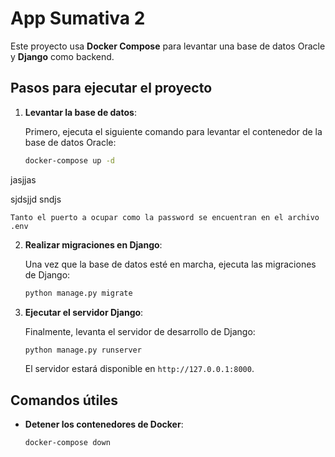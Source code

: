 # App Sumativa 2

Este proyecto usa **Docker Compose** para levantar una base de datos Oracle y **Django** como backend.

## Pasos para ejecutar el proyecto

1. **Levantar la base de datos**:

    Primero, ejecuta el siguiente comando para levantar el contenedor de la base de datos Oracle:

    ```bash
    docker-compose up -d
    ```

jasjjas 

sjdsjjd
sndjs

    Tanto el puerto a ocupar como la password se encuentran en el archivo .env

2. **Realizar migraciones en Django**:

    Una vez que la base de datos esté en marcha, ejecuta las migraciones de Django:

    ```bash
    python manage.py migrate
    ```


3. **Ejecutar el servidor Django**:

    Finalmente, levanta el servidor de desarrollo de Django:

    ```bash
    python manage.py runserver
    ```

    El servidor estará disponible en `http://127.0.0.1:8000`.

## Comandos útiles

- **Detener los contenedores de Docker**:

    ```bash
    docker-compose down
    ```

